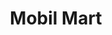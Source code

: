 ---
title: "Mobil Mart"
url: /barranquitas/mobil-mart-calle-antonio-r-barcelo/
shop: Lebensmittel
---